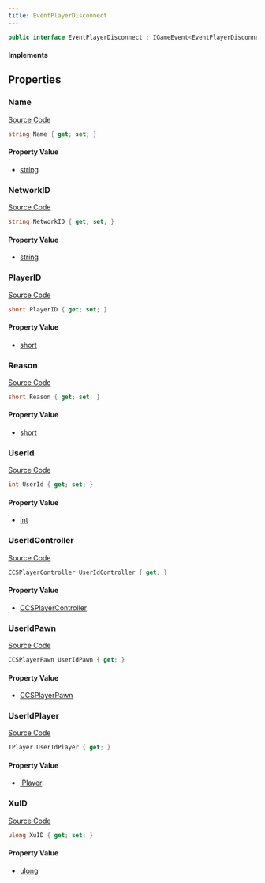 ```yaml
---
title: EventPlayerDisconnect
---
```


```csharp
public interface EventPlayerDisconnect : IGameEvent<EventPlayerDisconnect>
```

#### Implements

## Properties

### Name

[Source Code](https://github.com/swiftly-solution/swiftlys2/blob/beta/managed/src/SwiftlyS2.Generated/GameEvents/Interfaces/EventPlayerDisconnect.cs#L56)

```csharp
string Name { get; set; }
```

#### Property Value

- [string](https://learn.microsoft.com/dotnet/api/system.string)

### NetworkID

[Source Code](https://github.com/swiftly-solution/swiftlys2/blob/beta/managed/src/SwiftlyS2.Generated/GameEvents/Interfaces/EventPlayerDisconnect.cs#L63)

```csharp
string NetworkID { get; set; }
```

#### Property Value

- [string](https://learn.microsoft.com/dotnet/api/system.string)

### PlayerID

[Source Code](https://github.com/swiftly-solution/swiftlys2/blob/beta/managed/src/SwiftlyS2.Generated/GameEvents/Interfaces/EventPlayerDisconnect.cs#L75)

```csharp
short PlayerID { get; set; }
```

#### Property Value

- [short](https://learn.microsoft.com/dotnet/api/system.int16)

### Reason

[Source Code](https://github.com/swiftly-solution/swiftlys2/blob/beta/managed/src/SwiftlyS2.Generated/GameEvents/Interfaces/EventPlayerDisconnect.cs#L49)

```csharp
short Reason { get; set; }
```

#### Property Value

- [short](https://learn.microsoft.com/dotnet/api/system.int16)

### UserId

[Source Code](https://github.com/swiftly-solution/swiftlys2/blob/beta/managed/src/SwiftlyS2.Generated/GameEvents/Interfaces/EventPlayerDisconnect.cs#L42)

```csharp
int UserId { get; set; }
```

#### Property Value

- [int](https://learn.microsoft.com/dotnet/api/system.int32)

### UserIdController

[Source Code](https://github.com/swiftly-solution/swiftlys2/blob/beta/managed/src/SwiftlyS2.Generated/GameEvents/Interfaces/EventPlayerDisconnect.cs#L24)

```csharp
CCSPlayerController UserIdController { get; }
```

#### Property Value

- [CCSPlayerController](/docs/api/shared/schemadefinitions/ccsplayercontroller)

### UserIdPawn

[Source Code](https://github.com/swiftly-solution/swiftlys2/blob/beta/managed/src/SwiftlyS2.Generated/GameEvents/Interfaces/EventPlayerDisconnect.cs#L31)

```csharp
CCSPlayerPawn UserIdPawn { get; }
```

#### Property Value

- [CCSPlayerPawn](/docs/api/shared/schemadefinitions/ccsplayerpawn)

### UserIdPlayer

[Source Code](https://github.com/swiftly-solution/swiftlys2/blob/beta/managed/src/SwiftlyS2.Generated/GameEvents/Interfaces/EventPlayerDisconnect.cs#L35)

```csharp
IPlayer UserIdPlayer { get; }
```

#### Property Value

- [IPlayer](/docs/api/shared/players/iplayer)

### XuID

[Source Code](https://github.com/swiftly-solution/swiftlys2/blob/beta/managed/src/SwiftlyS2.Generated/GameEvents/Interfaces/EventPlayerDisconnect.cs#L70)

```csharp
ulong XuID { get; set; }
```

#### Property Value

- [ulong](https://learn.microsoft.com/dotnet/api/system.uint64)

